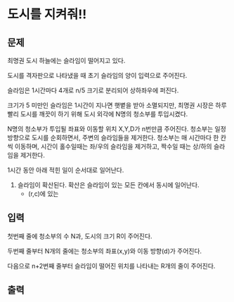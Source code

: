# 도시를 지켜줘!! 

## 문제

최명권 도시 하늘에는 슬라임이 떨어지고 있다.

도시를 격자판으로 나타냈을 때 초기 슬라임의 양이 입력으로 주어진다.

슬라임은 1시간마다 4개로 n/5 크기로 분리되어 상하좌우에 퍼진다. 

크기가 5 미만인 슬라임은 1시간이 지나면 햇볕을 받아 소멸되지만, 최명권 시장은 하루빨리 도시를 깨끗이 하기 위해 도시 외각에 N명의 청소부를 투입시켰다.

N명의 청소부가 투입될 좌표와 이동할 위치 X,Y,D가 n번만큼 주어진다. 청소부는 일정 방향으로 도시를 순회하면서, 주변의 슬라임들을 제거한다. 청소부는 매 시간마다 한 칸씩 이동하며, 시간이 홀수일때는 좌/우의 슬라임을 제거하고, 짝수일 때는 상/하의 슬라임을 제거한다. 

1시간 동안 아래 적힌 일이 순서대로 일어난다.

1. 슬라임이 확산된다. 확산은 슬라임이 있는 모든 칸에서 동시에 일어난다. 
   - (r,c)에 있는 



## 입력

첫번째 줄에 청소부의 수 N과, 도시의 크기 R이 주어진다. 

두번째 줄부터 N개의 줄에는 청소부의 좌표(x,y)와 이동 방향(d)가 주어진다.

다음으로 n+2번째 줄부터 슬라임이 떨어진 위치를 나타내는 R개의 줄이 주어진다.  



## 출력


